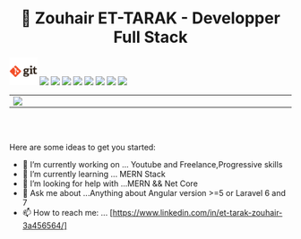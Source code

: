 
<h1 align='center'>
     👋  Zouhair ET-TARAK  - Developper Full Stack
</h1>
<img src="https://github.com/devicons/devicon/blob/master/icons/git/git-original-wordmark.svg" alt="Git" width="50" height="50"/>
<code><a href="https://vuejs.org/" target="_blank"><img height="40" src="https://www.vectorlogo.zone/logos/vuejs/vuejs-icon.svg"></a></code>
<code><a href="https://Angular.io/" target="_blank"><img height="50" src="https://www.vectorlogo.zone/logos/angular/angular-icon.svg"></a></code>
<code><a href="https://nodejs.io/" target="_blank"><img height="50" src="https://www.vectorlogo.zone/logos/nodejs/nodejs-ar21.svg"></a></code>
<code><a href="https://cloud.mongodb.com/" target="_blank"><img height="50" src="https://www.vectorlogo.zone/logos/mongodb/mongodb-ar21.svg"></a></code>
<code><a href="https://laravel.com/" target="_blank"><img height="50" src="https://www.vectorlogo.zone/logos/laravel/laravel-ar21.svg"></a></code>
<code><a href="https://heroku.com/" target="_blank"><img height="50" src="https://www.vectorlogo.zone/logos/heroku/heroku-ar21.svg"></a></code>
<code><a href="https://firebase.com/" target="_blank"><img height="50" src="https://www.vectorlogo.zone/logos/firebase/firebase-icon.svg"></a></code>
<code><a href="https://python.org/" target="_blank"><img height="50" src="https://www.vectorlogo.zone/logos/python/python-horizontal.svg"></a></code>
<center>
  <table class="table table-hover">
  <tr>
      <td>
        <img width="550px" align="left" src="https://github-readme-stats.vercel.app/api?username=ZEDTARIK" />
      </td>
      <td>
          <img width="550px" align="left" src="https://github-readme-stats.vercel.app/api/top-langs/?username=ZEDTARIK&hide=html&layout=compact" />
       </td>
  </tr>   
</table>
</center>



<br />
<br />


Here are some ideas to get you started:

- 🔭 I’m currently working on ... Youtube and Freelance,Progressive skills 
- 🌱 I’m currently learning ... MERN Stack
- 🤔 I’m looking for help with ...MERN && Net Core
- 💬 Ask me about ...Anything about Angular version >=5  or Laravel 6 and 7
- 📫 How to reach me: ... [https://www.linkedin.com/in/et-tarak-zouhair-3a456564/]


